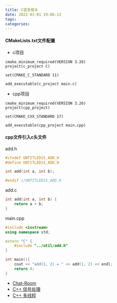 ```yaml
---
title: C语言相关
date: 2022-01-01 19:06:13
tags:
categories:
---
```


#### CMakeLists.txt文件配置

+ c项目

```
cmake_minimum_required(VERSION 3.26)
project(c_project C)

set(CMAKE_C_STANDARD 11)

add_executable(c_project main.c)
```

+ cpp项目

```
cmake_minimum_required(VERSION 3.26)
project(cpp_project)

set(CMAKE_CXX_STANDARD 17)

add_executable(cpp_project main.cpp)
```

#### cpp文件引入c头文件

add.h

```h
#ifndef UNTITLED15_ADD_H
#define UNTITLED15_ADD_H

int add(int a, int b);

#endif //UNTITLED15_ADD_H
```

add.c

```c
int add(int a, int b) {
    return a + b;
}
```

main.cpp

```cpp
#include <iostream>
using namespace std;

extern "C" {
    #include "../util/add.h"
}

int main(){
    cout << "add(1, 2) = " << add(1, 2) << endl;
    return 0;
}
```

+ [Chat-Room](https://github.com/fangsong0517/Chat-Room)
+ [C++ 信号处理](https://www.runoob.com/cplusplus/cpp-signal-handling.html)
+ [C++ 多线程](https://www.runoob.com/cplusplus/cpp-multithreading.html)

